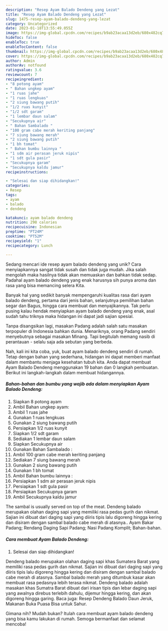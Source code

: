 ```yaml
---
description: "Resep Ayam Balado Dendeng yang Lezat"
title: "Resep Ayam Balado Dendeng yang Lezat"
slug: 1475-resep-ayam-balado-dendeng-yang-lezat
category: Uncategorized
date: 2023-01-18T13:55:49.055Z
image: https://img-global.cpcdn.com/recipes/b9ab23acaa13d2eb/680x482cq70/ayam-balado-dendeng-foto-resep-utama.jpg
hideToc: false
enableToc: true
enableTocContent: false
thumbnail: https://img-global.cpcdn.com/recipes/b9ab23acaa13d2eb/680x482cq70/ayam-balado-dendeng-foto-resep-utama.jpg
cover: https://img-global.cpcdn.com/recipes/b9ab23acaa13d2eb/680x482cq70/ayam-balado-dendeng-foto-resep-utama.jpg
author: Admin
authorAv: notfound
ratingvalue: 3.6
reviewcount: 7
recipeingredient:
- "8 potong ayam"
- " Bahan ungkep ayam"
- "1 ruas jahe"
- "1 ruas lengkuas"
- "2 siung bawang putih"
- "1/2 ruas kunyit"
- "1/2 sdt garam"
- "1 lembar daun salam"
- "Secukupnya air"
- " Bahan Sambalado "
- "100 gram cabe merah keriting panjang"
- "7 siung bawang merah"
- "2 siung bawang putih"
- "1 bh tomat"
- " Bahan bumbu lainnya "
- "1 sdm air perasan jeruk nipis"
- "1 sdt gula pasir"
- "Secukupnya garam"
- "Secukupnya kaldu jamur"
recipeinstructions:

- "Selesai dan siap dihidangkan!"
categories:
- Resep
tags:
- ayam
- balado
- dendeng

katakunci: ayam balado dendeng 
nutrition: 298 calories
recipecuisine: Indonesian
preptime: "PT24M"
cooktime: "PT52M"
recipeyield: "1"
recipecategory: Lunch

---
```





Sedang mencari ide resep ayam balado dendeng yang unik? Cara menyiapkannya sangat tidak susah dan tidak juga mudah. Jika salah mengolah maka hasilnya tidak akan memuaskan dan bahkan tidak sedap. Padahal ayam balado dendeng yang enak harusnya sih punya aroma dan rasa yang bisa memancing selera Kita.





Banyak hal yang sedikit banyak mempengaruhi kualitas rasa dari ayam balado dendeng, pertama dari jenis bahan, selanjutnya pemilihan bahan segar dan Bagus, hingga cara membuat dan menyajikannya. Tak perlu pusing kalau hendak menyiapkan ayam balado dendeng yang enak,      asal sudah tahu triknya maka hidangan ini dapat jadi sajian spesial.














Tanpa disangsikan lagi, masakan Padang adalah salah satu masakan terpopuler di Indonesia bahkan dunia. Menariknya, orang Padang sendiri menyebutnya sebagai masakan Minang. Tapi begitulah memang nasib di perantauan - selalu saja ada sebutan yang berbeda.






Nah, kali ini kita coba, yuk, buat ayam balado dendeng sendiri di rumah. Tetap dengan bahan yang sederhana, hidangan ini dapat memberi manfaat dalam membantu menjaga kesehatan tubuh kita. Anda dapat membuat Ayam Balado Dendeng menggunakan 19 bahan dan 0 langkah pembuatan. Berikut ini langkah-langkah dalam membuat hidangannya.

<!--inarticleads1-->

##### Bahan-bahan dan bumbu yang wajib ada dalam menyiapkan Ayam Balado Dendeng:

1. Siapkan 8 potong ayam
1. Ambil  Bahan ungkep ayam:
1. Ambil 1 ruas jahe
1. Gunakan 1 ruas lengkuas
1. Gunakan 2 siung bawang putih
1. Persiapkan 1/2 ruas kunyit
1. Siapkan 1/2 sdt garam
1. Sediakan 1 lembar daun salam
1. Siapkan Secukupnya air
1. Gunakan  Bahan Sambalado :
1. Ambil 100 gram cabe merah keriting panjang
1. Sediakan 7 siung bawang merah
1. Gunakan 2 siung bawang putih
1. Gunakan 1 bh tomat
1. Ambil  Bahan bumbu lainnya :
1. Persiapkan 1 sdm air perasan jeruk nipis
1. Persiapkan 1 sdt gula pasir
1. Persiapkan Secukupnya garam
1. Ambil Secukupnya kaldu jamur


The sambal is usually served on top of the meat. Dendeng balado merupakan olahan daging sapi yang memiliki rasa pedas gurih dan nikmat. Sajian ini dibuat dari daging sapi yang diiris tipis lalu digoreng hingga kering dan disiram dengan sambal balado cabe merah di atasnya.. Ayam Bakar Padang; Rendang Daging Sapi Padang; Nasi Padang Komplit; Bahan-bahan. 

<!--inarticleads2-->

##### Cara membuat Ayam Balado Dendeng:


1. Selesai dan siap dihidangkan!

Dendeng balado merupakan olahan daging sapi khas Sumatera Barat yang memiliki rasa pedas gurih dan nikmat. Sajian ini dibuat dari daging sapi yang diiris tipis lalu digoreng hingga kering dan disiram dengan sambal balado cabe merah di atasnya. Sambal balado merah yang ditumbuk kasar akan membuat rasa pedasnya lebih terasa nikmat. Dendeng balado adalah masakan khas Sumatra Barat dibuat dari irisan tipis dan lebar daging sapi yang awalnya direbus terlebih dahulu, dijemur hingga kering, dan akan digoreng hingga garing. Baca juga: Resep Dendeng Balado Daun Jeruk, Makanan Buka Puasa Bisa untuk Sahur. 

Gimana nih? Mudah bukan? Itulah cara membuat ayam balado dendeng yang bisa kamu lakukan di rumah. Semoga bermanfaat dan selamat mencoba!

